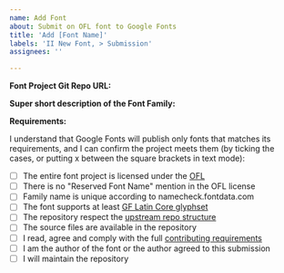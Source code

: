 ```yaml
---
name: Add Font
about: Submit on OFL font to Google Fonts
title: 'Add [Font Name]'
labels: 'II New Font, > Submission'
assignees: ''

---
```


**Font Project Git Repo URL:**


**Super short description of the Font Family:**


**Requirements:**

I understand that Google Fonts will publish only fonts that matches its requirements, and I can confirm the project meets them (by ticking the cases, or putting x between the square brackets in text mode):

- [ ] The entire font project is licensed under the [OFL](https://scripts.sil.org/cms/scripts/page.php?site_id=nrsi&id=OFL)
- [ ] There is no "Reserved Font Name" mention in the OFL license
- [ ] Family name is unique according to namecheck.fontdata.com
- [ ] The font supports at least [GF Latin Core glyphset](https://github.com/googlefonts/glyphsets/blob/main/Lib/glyphsets/encodings/GF%20Glyph%20Sets/GF-latin-core_unique-glyphs.nam)
- [ ] The repository respect the [upstream repo structure](https://github.com/googlefonts/gf-docs/tree/main/Spec#upstream-repo-structure)
- [ ] The source files are available in the repository
- [ ] I read, agree and comply with the full [contributing requirements](https://github.com/google/fonts/blob/main/CONTRIBUTING.md)
- [ ] I am the author of the font or the author agreed to this submission
- [ ] I will maintain the repository
